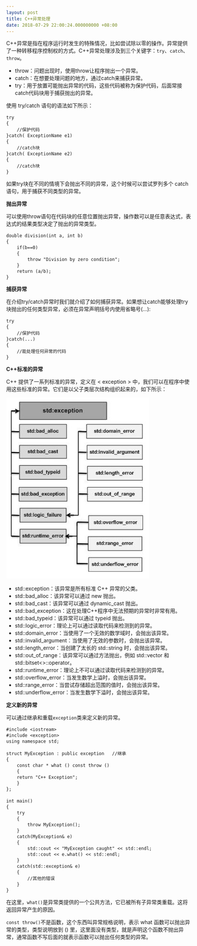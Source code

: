 ```yaml
---
layout: post
title: C++异常处理
date: 2018-07-29 22:00:24.000000000 +08:00
---
```


C++异常是指在程序运行时发生的特殊情况，比如尝试除以零的操作。异常提供了一种转移程序控制权的方式。C++异常处理涉及到三个关键字：`try`、`catch`、`throw`。

- throw：问题出现时，使用throw让程序抛出一个异常。
- catch：在想要处理问题的地方，通过catch来捕获异常。
- try：用于放置可能抛出异常的代码，这些代码被称为保护代码，后面常接catch代码块用于捕获抛出的异常。

使用 try/catch 语句的语法如下所示：

	try
	{
		//保护代码
	}catch( ExceptionName e1)
	{
		//catch块
	}catch( ExceptionName e2)
	{
		//catch块
	}

如果try块在不同的情境下会抛出不同的异常，这个时候可以尝试罗列多个 catch 语句，用于捕获不同类型的异常。

**抛出异常**

可以使用throw语句在代码块的任意位置抛出异常，操作数可以是任意表达式，表达式的结果类型决定了抛出的异常类型。

	double division(int a, int b)
	{
		if(b==0)
		{
			throw "Division by zero condition";
		}
		return (a/b);
	}

**捕获异常**

在介绍try/catch异常时我们就介绍了如何捕获异常。如果想让catch能够处理try块抛出的任何类型异常，必须在异常声明括号内使用省略号(...):

	try
	{
		//保护代码
	}catch(...)
	{
		//能处理任何异常的代码
	}

**C++标准的异常**

C++ 提供了一系列标准的异常，定义在 < exception > 中，我们可以在程序中使用这些标准的异常。它们是以父子类层次结构组织起来的，如下所示：

![Alt text](https://github.com/GitCatRyan/gitcatryan.github.io/raw/master/assets/images/cpp_exceptions.jpg)

- std::exception：该异常是所有标准 C++ 异常的父类。
- std::bad_alloc：该异常可以通过 new 抛出。
- std::bad_cast：该异常可以通过 dynamic_cast 抛出。
- std::bad_exception：这在处理C++程序中无法预期的异常时非常有用。
- std::bad_typeid：该异常可以通过 typeid 抛出。
- std::logic_error：理论上可以通过读取代码来检测到的异常。
- std::domain_error：当使用了一个无效的数学域时，会抛出该异常。
- std::invalid_argument：当使用了无效的参数时，会抛出该异常。
- std::length_error：当创建了太长的 std::string 时，会抛出该异常。
- std::out_of_range：该异常可以通过方法抛出，例如 std::vector 和 std::bitset<>::operator[]()。
- std::runtime_error：理论上不可以通过读取代码来检测到的异常。
- std::overflow_error：当发生数学上溢时，会抛出该异常。
- std::range_error：当尝试存储超出范围的值时，会抛出该异常。
- std::underflow_error：当发生数学下溢时，会抛出该异常。

**定义新的异常**

可以通过继承和重载`exception`类来定义新的异常。

	#include <iostream>
	#include <exception>
	using namespace std;
 
	struct MyException : public exception 	//继承
	{
		const char * what () const throw ()
		{
    	return "C++ Exception";
		}
	};
 
	int main()
	{
		try
		{
			throw MyException();
		}
		catch(MyException& e)
		{
    		std::cout << "MyException caught" << std::endl;
    		std::cout << e.what() << std::endl;
		}
		catch(std::exception& e)
		{
			//其他的错误
		}
	}

在这里，`what()`是异常类提供的一个公共方法，它已被所有子异常类重载。这将返回异常产生的原因。

`const throw()`不是函数，这个东西叫异常规格说明，表示 what 函数可以抛出异常的类型，类型说明放到 () 里，这里面没有类型，就是声明这个函数不抛出异常，通常函数不写后面的就表示函数可以抛出任何类型的异常。
